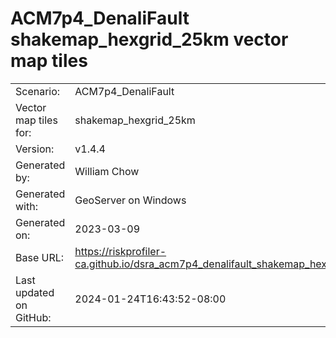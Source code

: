 # ACM7p4_DenaliFault shakemap_hexgrid_25km vector map tiles

|    			|			|
| --------------------- | --------------------- |
| Scenario:		| ACM7p4_DenaliFault		|
| Vector map tiles for:	| shakemap_hexgrid_25km		|
| Version:		| v1.4.4		|
| Generated by:		| William Chow	|
| Generated with:	| GeoServer on Windows	|
| Generated on:		| 2023-03-09	|
| Base URL:		| <https://riskprofiler-ca.github.io/dsra_acm7p4_denalifault_shakemap_hexgrid_25km/> |
| Last updated on GitHub: | 2024-01-24T16:43:52-08:00 |
